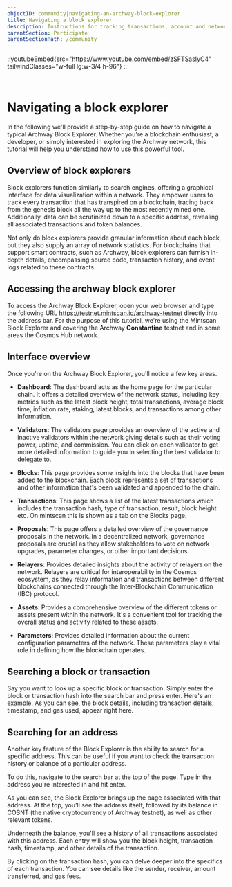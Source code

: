 ```yaml
---
objectID: community|navigating-an-archway-block-explorer
title: Navigating a block explorer
description: Instructions for tracking transactions, account and network activities
parentSection: Participate
parentSectionPath: /community
---
```


::youtubeEmbed{src="https://www.youtube.com/embed/zSFTSasIyC4" tailwindClasses="w-full lg:w-3/4 h-96"}
::

<br>

# Navigating a block explorer

In the following we'll provide a step-by-step guide on how to navigate a typical Archway Block Explorer. Whether you're a blockchain enthusiast, a developer, or simply interested in exploring the Archway network, this tutorial will help you understand how to use this powerful tool.


## Overview of block explorers

Block explorers function similarly to search engines, offering a graphical interface for data visualization within a network. They empower users to track every transaction that has transpired on a blockchain, tracing back from the genesis block all the way up to the most recently mined one. Additionally, data can be scrutinized down to a specific address, revealing all associated transactions and token balances.

Not only do block explorers provide granular information about each block, but they also supply an array of network statistics. For blockchains that support smart contracts, such as Archway, block explorers can furnish in-depth details, encompassing source code, transaction history, and event logs related to these contracts.


## Accessing the archway block explorer

To access the Archway Block Explorer, open your web browser and type the following URL https://testnet.mintscan.io/archway-testnet directly into the address bar. For the purpose of this tutorial, we're using the Mintscan Block Explorer and covering the Archway **Constantine** testnet and in some areas the Cosmos Hub network.

## Interface overview

Once you're on the Archway Block Explorer, you'll notice a few key areas.

- **Dashboard**: The dashboard acts as the home page for the particular chain. It offers a detailed overview of the network status, including key metrics such as the latest block height, total transactions, average block time, inflation rate, staking, latest blocks, and transactions among other information.

- **Validators**: The validators page provides an overview of the active and inactive validators within the network giving details such as their voting power, uptime, and commission. You can click on each validator to get more detailed information to guide you in selecting the best validator to delegate to.

- **Blocks**: This page provides some insights into the blocks that have been added to the blockchain. Each block represents a set of transactions and other information that's been validated and appended to the chain.

- **Transactions**: This page shows a list of the latest transactions which includes the transaction hash, type of transaction, result, block height etc. On mintscan this is shown as a tab on the Blocks page.

- **Proposals**: This page offers a detailed overview of the governance proposals in the network. In a decentralized network, governance proposals are crucial as they allow stakeholders to vote on network upgrades, parameter changes, or other important decisions.

- **Relayers**: Provides detailed insights about the activity of relayers on the network. Relayers are critical for interoperability in the Cosmos ecosystem, as they relay information and transactions between different blockchains connected through the Inter-Blockchain Communication (IBC) protocol.

- **Assets**: Provides a comprehensive overview of the different tokens or assets present within the network. It's a convenient tool for tracking the overall status and activity related to these assets.

- **Parameters**: Provides detailed information about the current configuration parameters of the network. These parameters play a vital role in defining how the blockchain operates.

## Searching a block or transaction

Say you want to look up a specific block or transaction. Simply enter the block or transaction hash into the search bar and press enter. Here's an example. As you can see, the block details, including transaction details, timestamp, and gas used, appear right here.

## Searching for an address

Another key feature of the Block Explorer is the ability to search for a specific address. This can be useful if you want to check the transaction history or balance of a particular address.

To do this, navigate to the search bar at the top of the page. Type in the address you're interested in and hit enter.

As you can see, the Block Explorer brings up the page associated with that address. At the top, you'll see the address itself, followed by its balance in COSNT (the native cryptocurrency of Archway testnet), as well as other relevant tokens.

Underneath the balance, you'll see a history of all transactions associated with this address. Each entry will show you the block height, transaction hash, timestamp, and other details of the transaction.

By clicking on the transaction hash, you can delve deeper into the specifics of each transaction. You can see details like the sender, receiver, amount transferred, and gas fees.